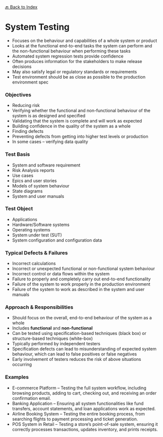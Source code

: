 [🔙 Back to Index](../index.md)

# System Testing
* Focuses on the behaviour and capabilities of a whole system or product
* Looks at the functional end-to-end tasks the system can perform and the non-functional behaviour when performing these tasks
* Automated system regression tests provide confidence
* Often produces information for the stakeholders to make release decisions
* May also satisfy legal or regulatory standards or requirements
* Test environment should be as close as possible to the production environment spec

### Objectives
* Reducing risk
* Verifying whether the functional and non-functional behaviour of the system is as designed and specified
* Validating that the system is complete and will work as expected
* Building confidence in the quality of the system as a whole
* Finding defects
* Preventing defects from getting into higher test levels or production
* In some cases – verifying data quality

### Test Basis
* System and software requirement
* Risk Analysis reports
* Use cases
* Epics and user stories
* Models of system behaviour
* State diagrams
* System and user manuals

### Test Object
* Applications
* Hardware/Software systems
* Operating systems
* System under test (SUT)
* System configuration and configuration data

### Typical Defects & Failures
* Incorrect calculations
* Incorrect or unexpected functional or non-functional system behaviour
* Incorrect control or data flows within the system
* Failure to properly and completely carry out end-to-end functionality
* Failure of the system to work properly in the production environment
* Failure of the system to work as described in the system and user manuals

### Approach & Responsibilities
* Should focus on the overall, end-to-end behaviour of the system as a whole
* Includes **functional** and **non-functional**
* Can be tested using specification-based techniques (black box) or structure-based techniques (white-box)
* Typically performed by independent testers
* Specification defects can lead to misunderstanding of expected system behaviour, which can lead to false positives or false negatives
* Early involvement of testers reduces the risk of above situations occurring

### Examples
* E-commerce Platform – Testing the full system workflow, including browsing products, adding to cart, checking out, and receiving an order confirmation email.
* Banking Application – Ensuring all system functionalities like fund transfers, account statements, and loan applications work as expected.
* Airline Booking System – Testing the entire booking process, from searching flights to payment processing and ticket generation.
* POS System in Retail – Testing a store’s point-of-sale system, ensuring it correctly processes transactions, updates inventory, and prints receipts.